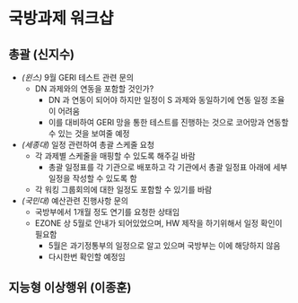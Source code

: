 # 국방과제 워크샵

## 총괄 (신지수)
- _(윈스)_ 9월 GERI 테스트 관련 문의
  - DN 과제와의 연동을 포함할 것인가?
    - DN 과 연동이 되어야 하지만 일정이 S 과제와 동일하기에 연동 일정 조율이 어려움
    - 이를 대비하여 GERI 망을 통한 테스트를 진행하는 것으로 코어망과 연동할 수 있는 것을 보여줄 예정
- _(세종대)_ 일정 관련하여 총괄 스케줄 요청
  - 각 과제별 스케줄을 매핑할 수 있도록 해주길 바람
    - 총괄 일정표를 각 기관으로 배포하고 각 기관에서 총괄 일정표 아래에 세부 일정을 작성할 수 있도록 함
  - 각 워킹 그룹회의에 대한 일정도 포함할 수 있기를 바람
- _(국민대)_ 예산관련 진행사항 문의
  - 국방부에서 1개월 정도 연기를 요청한 상태임
  - EZONE 상 5월로 안내가 되어있었으며, HW 제작을 하기위해서 일정 확인이 필요함
    - 5월은 과기정통부의 일정으로 알고 있으며 국방부는 이에 해당하지 않음
    - 다시한번 확인할 예정임

## 지능형 이상행위 (이종훈)
